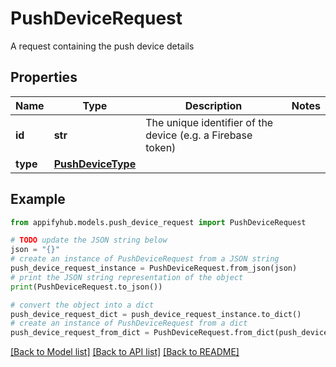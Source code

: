 # PushDeviceRequest

A request containing the push device details

## Properties

Name | Type | Description | Notes
------------ | ------------- | ------------- | -------------
**id** | **str** | The unique identifier of the device (e.g. a Firebase token) | 
**type** | [**PushDeviceType**](PushDeviceType.md) |  | 

## Example

```python
from appifyhub.models.push_device_request import PushDeviceRequest

# TODO update the JSON string below
json = "{}"
# create an instance of PushDeviceRequest from a JSON string
push_device_request_instance = PushDeviceRequest.from_json(json)
# print the JSON string representation of the object
print(PushDeviceRequest.to_json())

# convert the object into a dict
push_device_request_dict = push_device_request_instance.to_dict()
# create an instance of PushDeviceRequest from a dict
push_device_request_from_dict = PushDeviceRequest.from_dict(push_device_request_dict)
```
[[Back to Model list]](../README.md#documentation-for-models) [[Back to API list]](../README.md#documentation-for-api-endpoints) [[Back to README]](../README.md)


